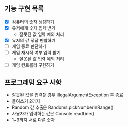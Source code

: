 ## 기능 구현 목록

- [x] 컴퓨터의 숫자 생성하기
- [x] 유저에게 숫자 입력 받기
  - 잘못된 값 입력 예외 처리
- [x] 유저의 값 정답 판별하기
- [ ] 게임 종료 판단하기
- [ ] 게임 재시작 여부 입력 받기
  - 잘못된 값 입력 예외 처리
- [ ] 게임 컨트롤러 구현하기

## 프로그래밍 요구 사항

* 잘못된 값을 입력할 경우 IllegalArgumentException 후 종료
* 들여쓰기 2까지
* Random 값 추출은 Randoms.pickNumberInRange()
* 사용자가 입력하는 값은 Console.readLine()
* 1~9까지 서로 다른 숫자